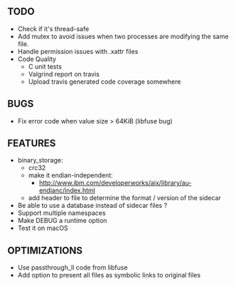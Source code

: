 TODO
----

- Check if it's thread-safe
- Add mutex to avoid issues when two processes are modifying the same file.
- Handle permission issues with .xattr files
- Code Quality
  - C unit tests
  - Valgrind report on travis
  - Upload travis generated code coverage somewhere

BUGS
----

- Fix error code when value size > 64KiB (libfuse bug)

FEATURES
--------

- binary_storage:
  - crc32
  - make it endian-independent:
    - http://www.ibm.com/developerworks/aix/library/au-endianc/index.html
  - add header to file to determine the format / version of the sidecar
- Be able to use a database instead of sidecar files ?
- Support multiple namespaces
- Make DEBUG a runtime option
- Test it on macOS

OPTIMIZATIONS
-------------

- Use passthrough_ll code from libfuse
- Add option to present all files as symbolic links to original files
